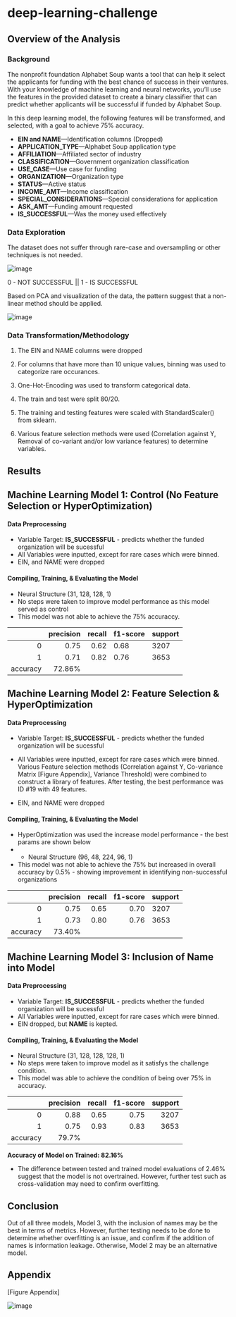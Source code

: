 # deep-learning-challenge

## Overview of the Analysis

### Background
The nonprofit foundation Alphabet Soup wants a tool that can help it select the applicants for funding with the best chance of success in their ventures. With your knowledge of machine learning and neural networks, you’ll use the features in the provided dataset to create a binary classifier that can predict whether applicants will be successful if funded by Alphabet Soup.

In this deep learning model, the following features will be transformed, and selected, with a goal to achieve 75% accuracy.  

* **EIN and NAME**—Identification columns (Dropped)
* **APPLICATION_TYPE**—Alphabet Soup application type
* **AFFILIATION**—Affiliated sector of industry
* **CLASSIFICATION**—Government organization classification
* **USE_CASE**—Use case for funding
* **ORGANIZATION**—Organization type
* **STATUS**—Active status
* **INCOME_AMT**—Income classification
* **SPECIAL_CONSIDERATIONS**—Special considerations for application
* **ASK_AMT**—Funding amount requested
* **IS_SUCCESSFUL**—Was the money used effectively

### Data Exploration 

The dataset does not suffer through rare-case and oversampling or other techniques is not needed. 

![image](https://user-images.githubusercontent.com/89043234/229328422-bfc8acc9-b0b6-4e80-978a-e6cc5392f95a.png)

0 - NOT SUCCESSFUL || 
1 - IS SUCCESSFUL

Based on PCA and visualization of the data, the pattern suggest that a non-linear method should be applied. 

![image](https://user-images.githubusercontent.com/89043234/229328472-3eed192c-6c05-4234-8e70-f1c38c66d14a.png)

### Data Transformation/Methodology  

1. The EIN and NAME columns were dropped

2. For columns that have more than 10 unique values, binning was used to categorize rare occurances. 

3. One-Hot-Encoding was used to transform categorical data. 

4. The train and test were split 80/20. 

5. The training and testing features were scaled with StandardScaler() from sklearn. 

6. Various feature selection methods were used (Correlation against Y, Removal of co-variant and/or low variance features) to determine variables. 

## Results

## Machine Learning Model 1: Control (No Feature Selection or HyperOptimization)

#### Data Preprocessing 
* Variable Target: **IS_SUCCESSFUL** - predicts whether the funded organization will be sucessful
* All Variables were inputted, except for rare cases which were binned. 
* EIN, and NAME were dropped 

#### Compiling, Training, & Evaluating the Model
* Neural Structure (31, 128, 128, 1) 
* No steps were taken to improve model performance as this model served as control
* This model was not able to achieve the 75% accuraccy. 

|           | precision | recall | f1-score | support |
|----------:|-------:|---------:|---------|------|
|         0 |   0.75 |     0.62 | 0.68    | 3207 |
|         1 |   0.71 |     0.82 | 0.76    | 3653 |
|  accuracy | 72.86% |          |         |      |



## Machine Learning Model 2: Feature Selection & HyperOptimization 

#### Data Preprocessing 
* Variable Target: **IS_SUCCESSFUL** - predicts whether the funded organization will be sucessful
* All Variables were inputted, except for rare cases which were binned. Various Feature selection methods (Correlation against Y, Co-variance Matrix [Figure Appendix], Variance Threshold) were combined to construct a library of features. After testing, the best performance was ID #19 with 49 features. 


* EIN, and NAME were dropped 

#### Compiling, Training, & Evaluating the Model
* HyperOptimization was used the increase model performance - the best params are shown below  
* * Neural Structure (96, 48, 224, 96, 1) 
* This model was not able to achieve the 75% but increased in overall accuracy by 0.5% - showing improvement in identifying non-successful organizations

|          | precision | recall | f1-score | support |
|---------:|----------:|-------:|---------:|---------|
|        0 |      0.75 |   0.65 | 0.70     | 3207    |
|        1 |      0.73 |   0.80 | 0.76     | 3653    |
| accuracy |    73.40% |        |          |         |

## Machine Learning Model 3: Inclusion of Name into Model 

#### Data Preprocessing 
* Variable Target: **IS_SUCCESSFUL** - predicts whether the funded organization will be sucessful
* All Variables were inputted, except for rare cases which were binned. 
* EIN dropped, but **NAME** is kepted. 

#### Compiling, Training, & Evaluating the Model
* Neural Structure (31, 128, 128, 128, 1) 
* No steps were taken to improve model as it satisfys the challenge condition.
* This model was able to achieve the condition of being over 75% in accuracy.

|          | precision | recall | f1-score | support |
|---------:|----------:|-------:|---------:|--------:|
|        0 |      0.88 |   0.65 | 0.75     | 3207    |
|        1 |      0.75 |   0.93 | 0.83     | 3653    |
| accuracy |     79.7% |        |          |         |

**Accuracy of Model on Trained: 82.16%**
* The difference between tested and trained model evaluations of 2.46% suggest that the model is not overtrained. However, further test such as cross-validation may need to confirm overfitting. 

## Conclusion

Out of all three models, Model 3, with the inclusion of names may be the best in terms of metrics. However, further testing needs to be done to determine whether overfitting is an issue, and confirm if the addition of names is information leakage. Otherwise, Model 2 may be an alternative model. 

## Appendix

[Figure Appendix]

![image](https://user-images.githubusercontent.com/89043234/229412083-faf2346b-776b-42e0-b511-f3783ccd6e2c.png)
